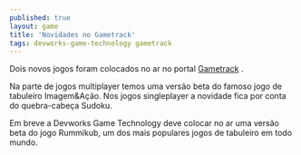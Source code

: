 ```yaml
---
published: true
layout: game
title: 'Novidades no Gametrack'
tags: devworks-game-technology gametrack
---
```

Dois novos jogos foram colocados no ar no portal <a href="http://www.gametrack.com.br" target="_blank">Gametrack</a>
.

Na parte de jogos multiplayer temos uma versão beta do famoso jogo de tabuleiro Imagem&amp;Ação. Nos jogos singleplayer a novidade fica por conta do quebra-cabeça Sudoku.

Em breve a Devworks Game Technology deve colocar no ar uma versão beta do jogo Rummikub, um dos mais populares jogos de tabuleiro em todo mundo.